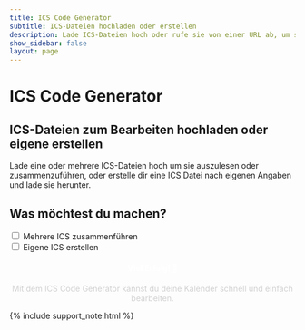```yaml
---
title: ICS Code Generator
subtitle: ICS-Dateien hochladen oder erstellen
description: Lade ICS-Dateien hoch oder rufe sie von einer URL ab, um sie zu bearbeiten oder zusammenzuführen.
show_sidebar: false
layout: page
---
```

<div class="shb-main-container">
    <h1 class="shb-main-title">ICS Code Generator</h1>
    <h2 class="shb-section-title-center">ICS-Dateien zum Bearbeiten hochladen oder eigene erstellen</h2>
    <p class="shb-main-description">
        Lade eine oder mehrere ICS-Dateien hoch um sie auszulesen oder zusammenzuführen, oder erstelle dir eine ICS Datei nach eigenen Angaben und lade sie herunter.
    </p>
    <h2 class="shb-section-title-center">Was möchtest du machen?</h2>
    <div class="shb-form-group">
        <div class="checkbox-wrapper">
            <input type="checkbox" id="mergeICSCheckbox" />
            <label for="checkbox-id-1">Mehrere ICS zusammenführen</label>
        </div>
        <div class="checkbox-wrapper">
            <input type="checkbox" id="createICSCheckbox" />
            <label for="checkbox-id-2">Eigene ICS erstellen</label>
        </div>
    </div>    
    <section class="ics-step" id="merge-section" style="display: none;">
        <h3>ICS-Dateien hochladen oder URL verwenden</h3>
        <p>
            Wähle entweder eine oder mehrere <code>.ics</code>-Dateien aus um sie auszulesen bzw. zusammenzuführen.
        </p>
        <form class="ics-file-upload">
            <div class="ics-file-group">
                <label for="file1">ICS Datei 1 (erforderlich):</label>
                <input type="file" id="file1" accept=".ics">
            </div>
            <div class="ics-file-group">
                <label for="file2">ICS Datei 2 (optional):</label>
                <input type="file" id="file2" accept=".ics">
            </div>
            <div class="ics-file-group">
                <label for="file3">ICS Datei 3 (optional):</label>
                <input type="file" id="file3" accept=".ics">
            </div>
            <div class="ics-file-group">
                <label for="file4">ICS Datei 4 (optional):</label>
                <input type="file" id="file4" accept=".ics">
            </div>
            <div class="ics-file-group">
                <label for="file5">ICS Datei 5 (optional):</label>
                <input type="file" id="file5" accept=".ics">
            </div>
            <div class="ics-file-group">
                <label for="file6">ICS Datei 6 (optional):</label>
                <input type="file" id="file6" accept=".ics">
            </div>
            <button type="button" class="ics-button" onclick="mergeICSFiles()">ICS Datei(en) verarbeiten</button>
        </form>
    </section>
    <div id="warning-container" style="display: none;">
        <div class="important-container">
            <h3>❗ Achtung</h3>
            <p>
                Die Bezeichnungen deiner Kalender-Termine beinhalten Ziffern oder Punkte. Eine Bearbeitung dieser Einträge wird empfohlen.
            </p>
        </div>
    </div>
    <section class="ics-step" id="edit-section" style="display: none;">
        <h3>Zusammengeführte ICS-Datei</h3>
        <p>
            Die verarbeiteten Inhalte der ICS-Dateien werden hier angezeigt. Du kannst sie überprüfen und die Daten in die Zwischenablage kopieren oder bearbeiten.
        </p>
        <textarea id="output" rows="20" readonly></textarea>
        <br>
        <button class="ics-button" onclick="copyToClipboard()">In Zwischenablage kopieren</button>
        <button class="ics-button" onclick="editAndDisplayEntries()">Einträge bearbeiten</button>
    </section>
    <section class="ics-step" id="edited-output-section" style="display: none;">
        <h3>Bearbeitete ICS-Datei</h3>
        <textarea id="edited-output" rows="20" readonly></textarea>
        <br>
        <button class="ics-button" onclick="copyEditedToClipboard()">Bearbeitete Datei kopieren</button>
        <button class="ics-button" onclick="downloadEditedICSFile()">Bearbeitete Datei herunterladen</button>
    </section>
<section class="ics-step" id="create-section" style="display: none;">
    <h3>Eigene ICS-Datei erstellen</h3>
    <p>Fülle die Felder aus, um eigene Events zu erstellen und in eine ICS-Datei zu exportieren.</p>
    <p>Mit jedem Klick des Buttons <strong>Event hinzufügen</strong>, werden dein eingetragener Eventname und das Eventdatum deinem gewählten Kalendernamen hinzugefügt</p>
    <p>Wenn alle Einträge getroffen sind, kannst du deinen erstellten ICS-Kalender herunterladen</p>
    <form id="ics-creation-form">
        <div class="ics-file-group">
            <label for="calendarName">Kalendername:</label>
            <input type="text" id="calendarName" placeholder="z.B. Mein Kalender">
        </div>
        <div class="ics-file-group">
            <label for="eventName">Eventname:</label>
            <input type="text" id="eventName" placeholder="z.B. Restabfall">
        </div>
        <div class="ics-file-group">
            <label for="eventDate">Eventdatum:</label>
            <input type="date" id="eventDate" placeholder="tt.mm.jjjj">
        </div>
        <button type="button" class="ics-button" onclick="addEventToICS()">Event hinzufügen</button>
    </form>
    <textarea id="created-ics-output" rows="10" readonly></textarea>
    <br>
    <button class="ics-button" onclick="downloadCreatedICS()">Erstellten Kalender herunterladen</button>
</section>
    <footer class="ics-footer">
        <h4>Viel Erfolg! 🎉</h4>
        <p>Mit dem ICS Code Generator kannst du deine Kalender schnell und einfach bearbeiten.</p>
    </footer>
    {% include support_note.html %}
</div>

<style>
    .ics-guide {
        max-width: 100%;
        margin: auto;
        padding: 20px;
        background-color: #1a1a1a;
        font-family: Arial, sans-serif;
        line-height: 1.6;
        border: 1px solid #1598b3;
        border-radius: 8px;
        box-shadow: 0 4px 4px 6px #1598b380;
    }
    .ics-title {
        text-align: center;
        color: #333;
        font-size: 2em;
        margin-bottom: 10px;
    }
    .ics-subtitle {
        text-align: center;
        color: #666;
        font-size: 1.4em;
        margin-bottom: 20px;
    }
    .ics-description {
        text-align: center;
        color: #d1d1d1;
        margin-bottom: 20px;
    }
    .ics-step {
        margin-bottom: 20px;
        padding: 15px;
        background-color: #252525;
        border: 1px solid #444;
        border-radius: 8px;
    }
    .ics-step h3 {
        color: #4CAF50;
        font-size: 1.4em;
        margin-bottom: 15px;
        text-align: center;
    }
    .ics-options {
        text-align: center;
        margin-bottom: 20px;
    }

    .ics-options label {
        display: inline-block;
        margin: 0 10px;
        font-size: 1.2em;
        color: #d1d1d1;
        cursor: pointer;
    }

    .ics-options input {
        margin-right: 5px;
    }
    .ics-file-group {
        display: flex;
        flex-direction: column;
        margin-bottom: 15px;
        gap: 8px;
    }
    .ics-file-group label {
        font-weight: bold;
        color: #d1d1d1;
    }
    .ics-file-group input {
        width: 50%;
        padding: 10px;
        font-size: 1em;
        border: 1px solid #ccc;
        border-radius: 4px;
        background-color: #1a1a1a;
        color: #d1d1d1;
    }
    .ics-file-group input:focus {
        outline: none;
        border-color: #4CAF50;
    }
    .ics-file-group input[type="date"] {
        background-color: #ffffff; /* Heller Hintergrund */
        color: #000000; /* Schwarzer Text */
        height: 40px;
        border: 2px solid rgb(0, 0, 0);
        border-radius: 4px;
        padding: 5px 10px;
    }
    .ics-file-group input[type="date"]:focus {
        outline: none;
        border: 2px solid #4CAF50; /* Grün als Fokusfarbe */
    }
    .ics-button {
        padding: 10px 20px;
        font-size: 1em;
        color: #fff;
        background-color: #4CAF50;
        border: none;
        border-radius: 4px;
        cursor: pointer;
        margin-top: 10px;
        width: 100%;
        text-align: center;
    }
    .ics-button:hover {
        background-color: #45a049;
    }
    textarea {
        width: 100%;
        padding: 10px;
        border: 1px solid #ccc;
        border-radius: 4px;
        resize: vertical;
        background-color: #1a1a1a;
        color: #d1d1d1;
        font-family: Arial, sans-serif;
        font-size: 1em;
        line-height: 1.5;
    }
    .ics-footer {
        text-align: center;
        margin-top: 20px;
    }
    .ics-footer h4 {
        color: #ffffff;
    }
    .ics-footer p {
        color: #d1d1d1;
    }
    .important-container {
        background-color: #ff9982;
        padding: 15px;
        border-radius: 8px;
        margin-bottom: 20px;
        border: 1px solid #ff0000;
    }
    .important-container h3 {
        color: #d12700;
        text-shadow: 1px 1px 3px black;
    }
    .important-container p {
        color: #383838;
        font-family: Arial Black;
    }
</style>


<script>
function toggleSections() {
    const mergeCheckbox = document.getElementById('mergeICSCheckbox');
    const createCheckbox = document.getElementById('createICSCheckbox');
    const mergeSection = document.getElementById('merge-section');
    const editSection = document.getElementById('edit-section');
    const createSection = document.getElementById('create-section');

    // Sichtbarkeit basierend auf Checkbox-Zustand
    if (mergeCheckbox.checked) {
        mergeSection.style.display = 'block';
        editSection.style.display = 'block';
    } else {
        mergeSection.style.display = 'none';
        editSection.style.display = 'none';
    }

    if (createCheckbox.checked) {
        createSection.style.display = 'block';
    } else {
        createSection.style.display = 'none';
    }
}

    function mergeICSFiles() {
        const files = [
            document.getElementById('file1').files[0],
            document.getElementById('file2').files[0],
            document.getElementById('file3').files[0],
            document.getElementById('file4').files[0],
            document.getElementById('file5').files[0],
            document.getElementById('file6').files[0],
        ];
    
        const validFiles = files.filter(file => file);
    
        if (validFiles.length === 0) {
            alert("Bitte mindestens eine ICS-Datei hochladen.");
            return;
        }
    
        const readers = validFiles.map(file => {
            const reader = new FileReader();
            reader.readAsText(file);
            return reader;
        });
    
        Promise.all(
            readers.map(
                reader =>
                    new Promise(resolve => {
                        reader.onload = () => resolve(reader.result);
                    })
            )
        ).then(results => {
            const mergedData = results.join("\n");
            const lines = mergedData.split("\n");
            const warningContainer = document.getElementById('warning-container');
    
            let containsInvalidSummary = false;
    
            const processedLines = lines.map((line) => {
                if (line.startsWith("SUMMARY")) {
                    const index = line.indexOf(":");
                    if (index !== -1) {
                        const summaryContent = line.substring(index + 1).trim(); // Inhalt nach dem ersten Doppelpunkt
                        if (/\d|\./.test(summaryContent)) { // Prüft auf Ziffern oder Punkte
                            containsInvalidSummary = true;
                        }
                    }
                }
                return line;
            });
    
            // Zeigt die Warnung an, falls ungültige Einträge gefunden werden
            if (containsInvalidSummary) {
                warningContainer.style.display = "block";
            } else {
                warningContainer.style.display = "none";
            }
    
            document.getElementById('output').value = processedLines.join("\n");
        });
    }

    function copyToClipboard() {
        const output = document.getElementById('output');
        output.select();
        document.execCommand('copy');
        alert('ICS-Datei in die Zwischenablage kopiert!');
    }

    function editAndDisplayEntries() {
        const icsData = document.getElementById('output').value;
    
        if (!icsData) {
            alert("Keine ICS-Daten verfügbar. Bitte zuerst eine Datei verarbeiten.");
            return;
        }
    
        const lines = icsData.split("\n");
        const editedLines = lines.map(line => {
            if (line.startsWith("SUMMARY")) {
                const index = line.indexOf(":");
                if (index !== -1) {
                    const originalSummary = line.substring(index + 1).trim(); // Inhalt nach dem ersten Doppelpunkt
                    const cleanedSummary = originalSummary.replace(/[0-9.\s]/g, ""); // Entferne Ziffern, Punkte und Leerzeichen
                    return `SUMMARY:${cleanedSummary}`; // Ersetze SUMMARY_xyz mit SUMMARY:
                }
            }
            return line; // Unveränderte Zeilen zurückgeben
        });
    
        const editedOutput = document.getElementById('edited-output');
        editedOutput.value = editedLines.join("\n");
        document.getElementById('edited-output-section').style.display = 'block';
    }

    function copyEditedToClipboard() {
        const editedOutput = document.getElementById('edited-output');
        editedOutput.select();
        document.execCommand('copy');
        alert('Bearbeitete ICS-Daten in die Zwischenablage kopiert!');
    }

    function downloadEditedICSFile() {
        const editedOutput = document.getElementById('edited-output').value;

        if (!editedOutput) {
            alert("Keine bearbeiteten ICS-Daten verfügbar.");
            return;
        }

        const blob = new Blob([editedOutput], { type: 'text/calendar' });
        const url = URL.createObjectURL(blob);

        const link = document.createElement('a');
        link.href = url;
        link.download = 'bearbeitete_kalender.ics';
        document.body.appendChild(link);

        link.click();

        document.body.removeChild(link);
        URL.revokeObjectURL(url);
    }

let icsContent = "";

function addEventToICS() {
    const calendarName = document.getElementById('calendarName').value || "Mein Kalender";
    const eventName = document.getElementById('eventName').value || "Unbekanntes Event";
    const eventDate = document.getElementById('eventDate').value;

    if (!eventDate) {
        alert("Bitte ein Datum für das Event auswählen.");
        return;
    }

    if (!icsContent) {
        icsContent = `BEGIN:VCALENDAR
VERSION:2.0
PRODID:${calendarName}
`;
    }

    const eventEntry = `BEGIN:VEVENT
SUMMARY:${eventName}
DTSTART;VALUE=DATE:${eventDate.replace(/-/g, "")}
DESCRIPTION:${eventName}
END:VEVENT
`;

    icsContent += eventEntry;

    // Zeige den aktuellen Inhalt der ICS-Datei im Textfeld an
    document.getElementById('created-ics-output').value = `${icsContent}END:VCALENDAR`;
}

function downloadCreatedICS() {
    const calendarName = document.getElementById('calendarName').value || "Mein Kalender";
    const finalICSContent = `${icsContent}END:VCALENDAR`;

    const blob = new Blob([finalICSContent], { type: 'text/calendar' });
    const url = URL.createObjectURL(blob);

    const link = document.createElement('a');
    link.href = url;
    link.download = `${calendarName}.ics`;
    document.body.appendChild(link);

    link.click();

    document.body.removeChild(link);
    URL.revokeObjectURL(url);
}

</script>
